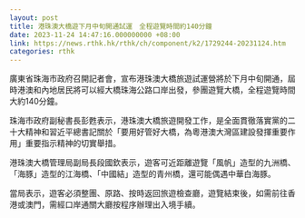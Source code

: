 ```yaml
---
layout: post
title: 港珠澳大橋遊下月中旬開通試運　全程遊覽時間約140分鐘
date: 2023-11-24 14:47:16.000000000 +08:00
link: https://news.rthk.hk/rthk/ch/component/k2/1729244-20231124.htm
categories: rthk
---
```


廣東省珠海市政府召開記者會，宣布港珠澳大橋旅遊試運營將於下月中旬開通，屆時港澳和內地居民將可以經大橋珠海公路口岸出發，參團遊覽大橋，全程遊覽時間大約140分鐘。

珠海市政府副秘書長彭甦表示，港珠澳大橋旅遊開發工作，是全面貫徹落實黨的二十大精神和習近平總書記關於「要用好管好大橋，為粵港澳大灣區建設發揮重要作用」重要指示精神的切實舉措。

港珠澳大橋管理局副局長段國欽表示，遊客可近距離遊覽「風帆」造型的九洲橋、「海豚」造型的江海橋、「中國結」造型的青州橋，還可能偶遇中華白海豚。

當局表示，遊客必須整團、原路、按時返回旅遊檢查廳，遊覽結束後，如需前往香港或澳門，需經口岸通關大廳按程序辦理出入境手續。
